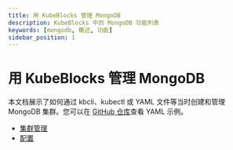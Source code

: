 ```yaml
---
title: 用 KubeBlocks 管理 MongoDB
description: KubeBlocks 中的 MongoDB 功能列表
keywords: [mongodb, 概述, 功能]
sidebar_position: 1
---
```


# 用 KubeBlocks 管理 MongoDB

本文档展示了如何通过 kbcli、kubectl 或 YAML 文件等当时创建和管理 MongoDB 集群。您可以在 [GitHub 仓库](https://github.com/apecloud/kubeblocks-addons/tree/main/examples/mongodb)查看 YAML 示例。

* [集群管理](./../kubeblocks-for-mongodb/cluster-management/create-and-connect-to-a-mongodb-cluster.md)
* [配置](./../kubeblocks-for-mongodb/configuration/configure-cluster-parameters.md)
